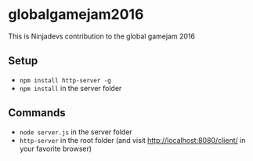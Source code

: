 # globalgamejam2016
This is Ninjadevs contribution to the global gamejam 2016

## Setup

* `npm install http-server -g`
* `npm install` in the server folder

## Commands

* `node server.js` in the server folder
* `http-server` in the root folder (and visit [http://localhost:8080/client/](http://localhost:8080/client/) in your favorite browser)
